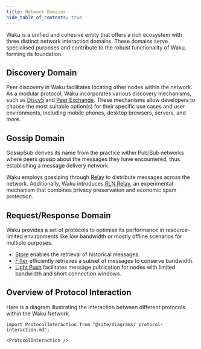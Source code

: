 ```yaml
---
title: Network Domains
hide_table_of_contents: true
---
```


Waku is a unified and cohesive entity that offers a rich ecosystem with three distinct network interaction domains. These domains serve specialised purposes and contribute to the robust functionality of Waku, forming its foundation.

## Discovery Domain

Peer discovery in Waku facilitates locating other nodes within the network. As a modular protocol, Waku incorporates various discovery mechanisms, such as [Discv5](/learn/concepts/discv5) and [Peer Exchange](/learn/concepts/peer-exchange). These mechanisms allow developers to choose the most suitable option(s) for their specific use cases and user environments, including mobile phones, desktop browsers, servers, and more.

## Gossip Domain

GossipSub derives its name from the practice within Pub/Sub networks where peers gossip about the messages they have encountered, thus establishing a message delivery network.

Waku employs gossiping through [Relay](/learn/concepts/protocols#relay) to distribute messages across the network. Additionally, Waku introduces [RLN Relay](/learn/concepts/protocols#rln-relay), an experimental mechanism that combines privacy preservation and economic spam protection.

## Request/Response Domain

Waku provides a set of protocols to optimise its performance in resource-limited environments like low bandwidth or mostly offline scenarios for multiple purposes.

- [Store](/learn/concepts/protocols#store) enables the retrieval of historical messages.
- [Filter](/learn/concepts/protocols#filter) efficiently retrieves a subset of messages to conserve bandwidth.
- [Light Push](/learn/concepts/protocols#light-push) facilitates message publication for nodes with limited bandwidth and short connection windows.

## Overview of Protocol Interaction

Here is a diagram illustrating the interaction between different protocols within the Waku Network.

```mdx-code-block
import ProtocolInteraction from "@site/diagrams/_protocol-interaction.md";

<ProtocolInteraction />
```